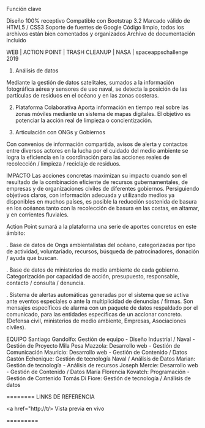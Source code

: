 Función clave

Diseño 100% receptivo
Compatible con Bootstrap 3.2
Marcado válido de HTML5 / CSS3
Soporte de fuentes de Google
Código limpio, todos los archivos están bien comentados y organizados
Archivo de documentación incluido

WEB | ACTION POINT | TRASH CLEANUP | NASA | spaceappschallenge 2019

1. Análisis de datos

Mediante la gestión de datos satelitales, sumados a la información fotográfica aérea y sensores de uso naval, se detecta la posición de las partículas de residuos en el océano y en las zonas costeras.

2. Plataforma Colaborativa
Aporta información en tiempo real sobre las zonas móviles mediante un sistema de mapas digitales. El objetivo es potenciar la acción real de limpieza o concientización.

3. Articulación con ONGs y Gobiernos

Con convenios de información compartida, avisos de alerta y contactos entre diversos actores en la lucha por el cuidado del medio ambiente se logra la eficiencia en la coordinación para las acciones reales de recolección / limpieza / reciclaje de residuos.

IMPACTO
Las acciones concretas maximizan su impacto cuando son el resultado de la combinación eficiente de recursos gubernamentales, de empresas y de organizaciones civiles de diferentes gobiernos. Persiguiendo objetivos claros, con información adecuada y utilizando medios ya disponibles en muchos países, es posible la reducción sostenida de basura en los océanos tanto con la recolección de basura en las costas, en altamar, y en corrientes fluviales.

Action Point sumará a la plataforma una serie de aportes concretos en este ámbito:

. Base de datos de Ongs ambientalistas del océano, categorizadas por tipo de actividad, voluntariado, recursos, búsqueda de patrocinadores, donación / ayuda que buscan.

. Base de datos de ministerios de medio ambiente de cada gobierno. Categorización por capacidad de acción, presupuesto, responsable, contacto / consulta / denuncia.

. Sistema de alertas automáticas generadas por el sistema que se activa ante eventos especiales o ante la multiplicidad de denuncias / firmas. Son mensajes específicos de alarma con un paquete de datos respaldado por el comunicado, para las entidades específicas de un accionar concreto. (Defensa civil, ministerios de medio ambiente, Empresas, Asociaciones civiles).


EQUIPO
Santiago Gandolfo: Gestión de equipo - Diseño Industrial / Naval - Gestión de Proyecto
Mila Pesa Mazzola: Desarrollo web - Gestión de Comunicación
Mauricio: Desarrollo web - Gestión de Contenido / Datos
Gastón Echenique: Gestión de tecnología Naval / Análisis de Datos
Marian: Gestión de tecnología - Análisis de recursos
Joseph Mercie: Desarrollo web - Gestión de Contenido / Datos
María Florencia Kovatch: Programación - Gestión de Contenido
Tomás Di Fiore: Gestión de tecnología / Análisis de datos

========
LINKS DE REFERENCIA 
<img src = "" />

<a href="http://t/> Vista previa en vivo </a>

=========

